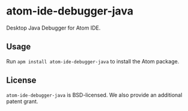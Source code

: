 # atom-ide-debugger-java

Desktop Java Debugger for Atom IDE.

## Usage

Run `apm install atom-ide-debugger-java` to install the Atom package.

## License

`atom-ide-debugger-java` is BSD-licensed. We also provide an additional patent grant.
